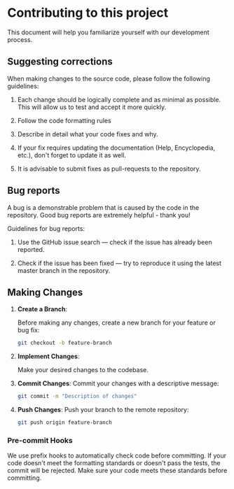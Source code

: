 # Contributing to this project

This document will help you familiarize yourself with our development process.

## Suggesting corrections
When making changes to the source code, please follow the following guidelines:

   1. Each change should be logically complete and as minimal as possible. This will allow us to test and accept it more quickly.

   2. Follow the code formatting rules
   3. Describe in detail what your code fixes and why.
   4. If your fix requires updating the documentation (Help, Encyclopedia, etc.), don't forget to update it as well.
   5. It is advisable to submit fixes as pull-requests to the repository.


## Bug reports
A bug is a demonstrable problem that is caused by the code in the repository. Good bug reports are extremely helpful - thank you!

Guidelines for bug reports:

1. Use the GitHub issue search — check if the issue has already been reported.

2. Check if the issue has been fixed — try to reproduce it using the latest master branch in the repository.


## Making Changes

1. **Create a Branch**: 
   
   Before making any changes, create a new branch for your feature or bug fix:

    ```bash
    git checkout -b feature-branch
    ```

2. **Implement Changes**: 
   
   Make your desired changes to the codebase.

3. **Commit Changes**: Commit your changes with a descriptive message:

    ```bash
    git commit -m "Description of changes"
    ```

4. **Push Changes**: Push your branch to the remote repository:

    ```bash
    git push origin feature-branch
    ```

### Pre-commit Hooks

We use prefix hooks to automatically check code before committing. If your code doesn't meet the formatting standards or doesn't pass the tests, the commit will be rejected. Make sure your code meets these standards before committing.


